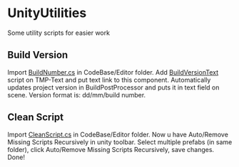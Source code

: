 # UnityUtilities

Some utility scripts for easier work

## Build Version
Import [BuildNumber.cs](https://github.com/Maksibi/UnityUtilities/blob/main/BuildNumber.cs) in CodeBase/Editor folder.
Add [BuildVersionText](https://github.com/Maksibi/UnityUtilities/blob/main/BuildVersionText.cs) script on TMP-Text and put text link to this component. Automatically updates project version in BuildPostProcessor and puts it in text field on scene. Version format is: dd/mm/build number. 

## Clean Script
Import [CleanScript.cs](https://github.com/Maksibi/UnityUtilities/blob/main/CleanScript.cs) in CodeBase/Editor folder.
Now u have Auto/Remove Missing Scripts Recursively in unity toolbar. Select multiple prefabs (in same folder), click Auto/Remove Missing Scripts Recursively, save changes. Done!
